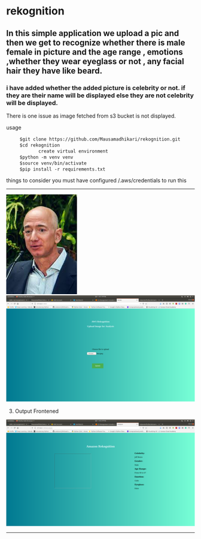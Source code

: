 # rekognition
## In this simple application we upload a pic and then we get to recognize whether there is male female in picture and the age range , emotions ,whether they wear eyeglass or not , any facial hair they have like beard.
### i have added whether the added picture is celebrity or not. if they are their name will be displayed else they are not celebrity will be displayed.
There is one issue as image fetched from s3 bucket is not displayed.

usage

         $git clone https://github.com/Mausamadhikari/rekognition.git 
         $cd rekognition 
                create virtual environment 
         $python -m venv venv 
         $source venv/bin/activate 
         $pip install -r requirements.txt 
things to consider you must have configured /.aws/credentials to run this


-------------------------------------------------------------------------------------------------


<img src="https://github.com/Mausamadhikari/rekognition/blob/main/bezz.jpeg"/>


<img src="https://github.com/Mausamadhikari/rekognition/blob/main/homee.png"/>

3. Output Frontened

<img src="https://github.com/Mausamadhikari/rekognition/blob/main/analyze.png"/>

-------------------------------------------------------------------------------------------------

